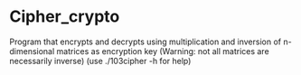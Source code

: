 # Cipher_crypto
Program that encrypts and decrypts using multiplication and inversion of n-dimensional matrices as encryption key (Warning: not all matrices are necessarily inverse) (use ./103cipher -h for help)
